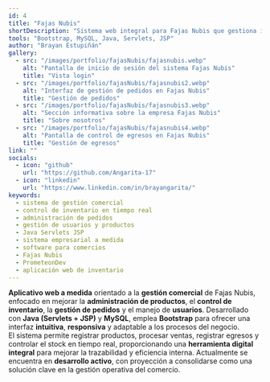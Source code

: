 ```yaml
---
id: 4
title: "Fajas Nubis"
shortDescription: "Sistema web integral para Fajas Nubis que gestiona inventario, pedidos, usuarios y productos con control en tiempo real y enfoque comercial."
tools: "Bootstrap, MySQL, Java, Servlets, JSP"
author: "Brayan Estupiñán"
gallery:
  - src: "/images/portfolio/fajasNubis/fajasnubis.webp"
    alt: "Pantalla de inicio de sesión del sistema Fajas Nubis"
    title: "Vista login"
  - src: "/images/portfolio/fajasNubis/fajasnubis2.webp"
    alt: "Interfaz de gestión de pedidos en Fajas Nubis"
    title: "Gestión de pedidos"
  - src: "/images/portfolio/fajasNubis/fajasnubis3.webp"
    alt: "Sección informativa sobre la empresa Fajas Nubis"
    title: "Sobre nosotros"
  - src: "/images/portfolio/fajasNubis/fajasnubis4.webp"
    alt: "Pantalla de control de egresos en Fajas Nubis"
    title: "Gestión de egresos"
link: ""
socials: 
  - icon: "github"
    url: "https://github.com/Angarita-17"
  - icon: "linkedin"
    url: "https://www.linkedin.com/in/brayangarita/"
keywords:
  - sistema de gestión comercial
  - control de inventario en tiempo real
  - administración de pedidos
  - gestión de usuarios y productos
  - Java Servlets JSP
  - sistema empresarial a medida
  - software para comercios
  - Fajas Nubis
  - PrometeonDev
  - aplicación web de inventario
---
```


**Aplicativo web a medida** orientado a la **gestión comercial** de Fajas Nubis, enfocado en mejorar la **administración de productos**, el **control de inventario**, la **gestión de pedidos** y el manejo de **usuarios**. Desarrollado con **Java (Servlets + JSP)** y **MySQL**, emplea **Bootstrap** para ofrecer una interfaz **intuitiva**, **responsiva** y adaptable a los procesos del negocio.  
El sistema permite registrar productos, procesar ventas, registrar egresos y controlar el stock en tiempo real, proporcionando una **herramienta digital integral** para mejorar la trazabilidad y eficiencia interna. Actualmente se encuentra en **desarrollo activo**, con proyección a consolidarse como una solución clave en la gestión operativa del comercio.

